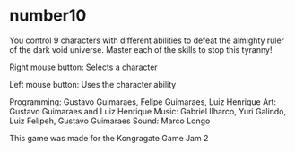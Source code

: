# number10
You control 9 characters with different abilities to defeat the almighty ruler of the dark void universe. Master each of the skills to stop this tyranny!

Right mouse button: Selects a character

Left mouse button: Uses the character ability

Programming: Gustavo Guimaraes, Felipe Guimaraes, Luiz Henrique
Art: Gustavo Guimaraes and Luiz Henrique
Music: Gabriel Ilharco, Yuri Galindo, Luiz Felipeh, Gustavo Guimaraes
Sound: Marco Longo

This game was made for the Kongragate Game Jam 2

